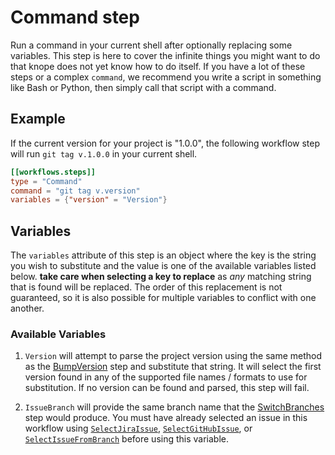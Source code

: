 # Command step

Run a command in your current shell after optionally replacing some variables. This step is here to cover the infinite things you might want to do that knope does not yet know how to do itself. If you have a lot of these steps or a complex `command`, we recommend you write a script in something like Bash or Python, then simply call that script with a command.

## Example

If the current version for your project is "1.0.0", the following workflow step will run `git tag v.1.0.0` in your current shell.

```toml
[[workflows.steps]]
type = "Command"
command = "git tag v.version"
variables = {"version" = "Version"}
```

## Variables

The `variables` attribute of this step is an object where the key is the string you wish to substitute and the value is one of the available variables listed below. **take care when selecting a key to replace** as _any_ matching string that is found will be replaced. The order of this replacement is not guaranteed, so it is also possible for multiple variables to conflict with one another.

### Available Variables

1. `Version` will attempt to parse the project version using the same method as the [BumpVersion] step and substitute that string. It will select the first version found in any of the supported file names / formats to use for substitution. If no version can be found and parsed, this step will fail.

1. `IssueBranch` will provide the same branch name that the [SwitchBranches] step would produce. You must have already selected an issue in this workflow using [`SelectJiraIssue`], [`SelectGitHubIssue`], or [`SelectIssueFromBranch`] before using this variable.

[bumpversion]: ./BumpVersion.md
[switchbranches]: ./SwitchBranches.md
[`selectjiraissue`]: ./SelectJiraIssue.md
[`selectgithubissue`]: ./SelectGitHubIssue.md
[`selectissuefrombranch`]: ./SelectIssueFromBranch.md
